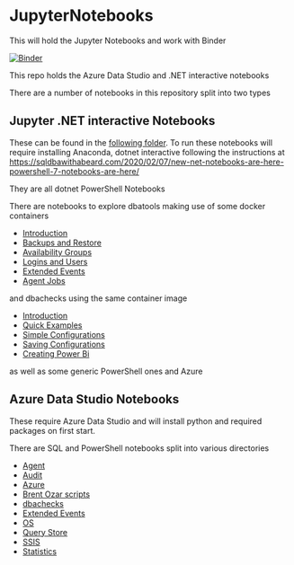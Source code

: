 # JupyterNotebooks
This will hold the Jupyter Notebooks and work with Binder

[![Binder](https://mybinder.org/badge_logo.svg)](https://mybinder.org/v2/gh/SQLDBAWithABeard/JupyterNotebooks/master?urlpath=lab)

This repo holds the Azure Data Studio and .NET interactive notebooks

There are a number of notebooks in this repository split into two types

## Jupyter .NET interactive Notebooks

These can be found in the [following folder](notebooks/dotNETNotebooks). To run these notebooks will require installing Anaconda, dotnet interactive following the instructions at https://sqldbawithabeard.com/2020/02/07/new-net-notebooks-are-here-powershell-7-notebooks-are-here/  

They are all dotnet PowerShell Notebooks

There are notebooks to explore dbatools making use of some docker containers  

- [Introduction](https://github.com/SQLDBAWithABeard/JupyterNotebooks/blob/master/notebooks/dotNETNotebooks/dbatools\01-Introduction.ipynb)
- [Backups and Restore](https://github.com/SQLDBAWithABeard/JupyterNotebooks/blob/master/notebooks/dotNETNotebooks/dbatools\02-BackupsRestores.ipynb)
- [Availability Groups](https://github.com/SQLDBAWithABeard/JupyterNotebooks/blob/master/notebooks/dotNETNotebooks/dbatools\03AvailabilityGroups.ipynb)
- [Logins and Users](https://github.com/SQLDBAWithABeard/JupyterNotebooks/blob/master/notebooks/dotNETNotebooks/dbatools\04-LoginsAndUsers.ipynb)
- [Extended Events](https://github.com/SQLDBAWithABeard/JupyterNotebooks/blob/master/notebooks/dotNETNotebooks/dbatools\05-ExtendedEvents.ipynb)
- [Agent Jobs](https://github.com/SQLDBAWithABeard/JupyterNotebooks/blob/master/notebooks/dotNETNotebooks/dbatools\06-AgentJobs.ipynb)

 and dbachecks using the same container image
 
 - [Introduction](https://github.com/SQLDBAWithABeard/JupyterNotebooks/blob/master/notebooks/dotNETNotebooks/dbachecks/01-dbachecks-Intro.ipynb)
 - [Quick Examples](https://github.com/SQLDBAWithABeard/JupyterNotebooks/blob/master/notebooks/dotNETNotebooks/dbachecks/02-dbachecks-Quick%20Examples.ipynb)
 - [Simple Configurations](https://github.com/SQLDBAWithABeard/JupyterNotebooks/blob/master/notebooks/dotNETNotebooks/dbachecks/03-dbachecks%20-%20Simple%20configurations.ipynb)
 - [Saving Configurations](https://github.com/SQLDBAWithABeard/JupyterNotebooks/blob/master/notebooks/dotNETNotebooks/dbachecks/04-dbachecks-SavingConfigurations.ipynb)
 - [Creating Power Bi](https://github.com/SQLDBAWithABeard/JupyterNotebooks/blob/master/notebooks/dotNETNotebooks/dbachecks/05%20-%20Creating%20the%20PowerBi.ipynb)
 
 as well as some generic PowerShell ones and Azure

## Azure Data Studio Notebooks

These require Azure Data Studio and will install python and required packages on first start.  

There are SQL and PowerShell notebooks split into various directories
- [Agent](https://github.com/SQLDBAWithABeard/JupyterNotebooks/tree/master/notebooks/NotDotNet/Agent)
- [Audit](https://github.com/SQLDBAWithABeard/JupyterNotebooks/tree/master/notebooks/NotDotNet/Audit)
- [Azure](https://github.com/SQLDBAWithABeard/JupyterNotebooks/tree/master/notebooks/NotDotNet/Azure)
- [Brent Ozar scripts](https://github.com/SQLDBAWithABeard/JupyterNotebooks/tree/master/notebooks/NotDotNet/Brent%20Ozar)
- [dbachecks](https://github.com/SQLDBAWithABeard/JupyterNotebooks/tree/master/notebooks/NotDotNet/dbachecks)
- [Extended Events](https://github.com/SQLDBAWithABeard/JupyterNotebooks/tree/master/notebooks/NotDotNet/Extended%20Events)
- [OS](https://github.com/SQLDBAWithABeard/JupyterNotebooks/tree/master/notebooks/NotDotNet/OS)
- [Query Store](https://github.com/SQLDBAWithABeard/JupyterNotebooks/tree/master/notebooks/NotDotNet/Query%20Store)
- [SSIS](https://github.com/SQLDBAWithABeard/JupyterNotebooks/tree/master/notebooks/NotDotNet/SSIS)
- [Statistics](https://github.com/SQLDBAWithABeard/JupyterNotebooks/tree/master/notebooks/NotDotNet/Statistics)
